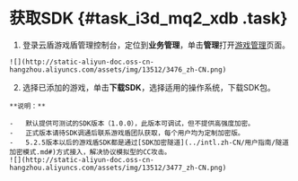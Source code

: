 # 获取SDK {#task_i3d_mq2_xdb .task}

1.   登录云盾游戏盾管理控制台，定位到**业务管理**，单击**管理**打开[游戏管理](https://yundun.console.aliyun.com/?p=yxd#/game/app)页面。 

    ![](http://static-aliyun-doc.oss-cn-hangzhou.aliyuncs.com/assets/img/13512/3476_zh-CN.png)

2.   选择已添加的游戏，单击**下载SDK**，选择适用的操作系统，下载SDK包。 

    **说明：** 

    -   默认提供可测试的SDK版本（1.0.0），此版本可调试，但不提供高强度加密。
    -   正式版本请待SDK调通后联系游戏盾团队获取，每个用户均为定制加密版。
    -   5.2.5版本以后的游戏盾SDK都是通过[SDK加密隧道](../intl.zh-CN/用户指南/隧道加密模式.md#)方式接入，解决协议模拟型的CC攻击。
    ![](http://static-aliyun-doc.oss-cn-hangzhou.aliyuncs.com/assets/img/13512/3477_zh-CN.png)


